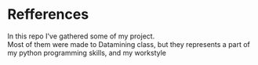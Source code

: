 # Refferences
In this repo I've gathered some of my project.  
Most of them were made to Datamining class, but they represents a part of my python programming skills, and my workstyle
